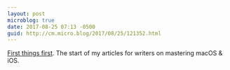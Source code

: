 ```yaml
---
layout: post
microblog: true
date: 2017-08-25 07:13 -0500
guid: http://cm.micro.blog/2017/08/25/121352.html
---
```

[First things first](http://wherethelightgathers.com/first-things-first-2). The start of my articles for writers on mastering macOS & iOS.
